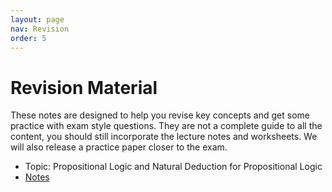 ```yaml
---
layout: page
nav: Revision
order: 5
---
```


# Revision Material

These notes are designed to help you revise key concepts and get some practice with exam style questions.
They are not a complete guide to all the content, you should still incorporate the lecture notes and worksheets.
We will also release a practice paper closer to the exam.


  - Topic: Propositional Logic and Natural Deduction for Propositional Logic
  - [Notes](https://uob.sharepoint.com/:b:/r/teams/UnitTeams-COMS10014-2025-26-TB-1-A/Class%20Materials/Other/Logic%20%26%20Proofs%20(pt1).pdf?csf=1&web=1&e=NfDrov)
